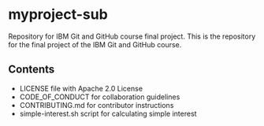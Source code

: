 # myproject-sub
Repository for IBM Git and GitHub course final project.
This is the repository for the final project of the IBM Git and GitHub course.

## Contents
- LICENSE file with Apache 2.0 License
- CODE_OF_CONDUCT for collaboration guidelines
- CONTRIBUTING.md for contributor instructions
- simple-interest.sh script for calculating simple interest

